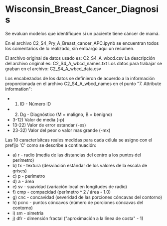 # Wisconsin_Breast_Cancer_Diagnosis
Se evaluan modelos que identifiquen si un paciente tiene cáncer de mamá.

En el archivo C2_S4_Pry_A_Breast_cancer_APC.ipynb se encuentran todos los comentarios de lo realizado, sin embargo aqui un resumen.

El archivo original de datos usado es: C2_S4_A_wbcd.csv
La descripción del archivo original es: C2_S4_A_wbcd_names.txt
Los datos para trabajar se graban en el archivo: C2_S4_A_wbcd_data.csv

Los encabezados de los datos se definieron de acuerdo a la información proporcionada en el archivo C2_S4_A_wbcd_names en el punto "7. Attribute information":

- 1) ID - Número ID 
- 2) Dg - Diagnóstico (M = maligno, B = benigno)
- 3-12) Valor de media (-p)
- 13-22) Valor de error estandar (-es)
- 23-32) Valor del peor o valor mas grande (-mx)

Las 10 caracterísitcas reales medidas para cada célula se asigno con el prefijo 'C' como se describe a continuación:
- a) r - radio (media de las distancias del centro a los puntos del perímetro)
- b) tx - textura (desviación estándar de los valores de la escala de grises)
- c) p - perímetro
- d) a - área
- e) sv - suavidad (variación local en longitudes de radio)
- f) cmp - compacidad (perímetro ^ 2 / área - 1.0)
- g) cnc - concavidad (severidad de las porciones cóncavas del contorno)
- h) pcnc - puntos cóncavos (número de porciones cóncavas del contorno)
- i) sm - simetría
- j) dfr - dimensión fractal ("aproximación a la línea de costa" - 1)
